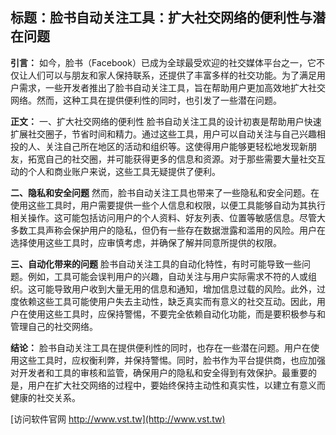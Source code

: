 ## **标题：脸书自动关注工具：扩大社交网络的便利性与潜在问题**

**引言：**
如今，脸书（Facebook）已成为全球最受欢迎的社交媒体平台之一，它不仅让人们可以与朋友和家人保持联系，还提供了丰富多样的社交功能。为了满足用户需求，一些开发者推出了脸书自动关注工具，旨在帮助用户更加高效地扩大社交网络。然而，这种工具在提供便利性的同时，也引发了一些潜在问题。

**正文：**
一、扩大社交网络的便利性
脸书自动关注工具的设计初衷是帮助用户快速扩展社交圈子，节省时间和精力。通过这些工具，用户可以自动关注与自己兴趣相投的人、关注自己所在地区的活动和组织等。这使得用户能够更轻松地发现新朋友，拓宽自己的社交圈，并可能获得更多的信息和资源。对于那些需要大量社交互动的个人和商业账户来说，这些工具无疑提供了便利。

**二、隐私和安全问题**
然而，脸书自动关注工具也带来了一些隐私和安全问题。在使用这些工具时，用户需要提供一些个人信息和权限，以便工具能够自动为其执行相关操作。这可能包括访问用户的个人资料、好友列表、位置等敏感信息。尽管大多数工具声称会保护用户的隐私，但仍有一些存在数据泄露和滥用的风险。用户在选择使用这些工具时，应审慎考虑，并确保了解并同意所提供的权限。

**三、自动化带来的问题**
脸书自动关注工具的自动化特性，有时可能导致一些问题。例如，工具可能会误判用户的兴趣，自动关注与用户实际需求不符的人或组织。这可能导致用户收到大量无用的信息和通知，增加信息过载的风险。此外，过度依赖这些工具可能使用户失去主动性，缺乏真实而有意义的社交互动。因此，用户在使用这些工具时，应保持警惕，不要完全依赖自动化功能，而是要积极参与和管理自己的社交网络。

**结论：**
脸书自动关注工具在提供便利性的同时，也存在一些潜在问题。用户在使用这些工具时，应权衡利弊，并保持警惕。同时，脸书作为平台提供商，也应加强对开发者和工具的审核和监管，确保用户的隐私和安全得到有效保护。最重要的是，用户在扩大社交网络的过程中，要始终保持主动性和真实性，以建立有意义而健康的社交关系。


[访问软件官网 http://www.vst.tw](http://www.vst.tw)
